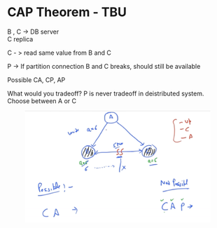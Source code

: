 # CAP Theorem - TBU

B , C -> DB server\
C replica

C - > read same value from B and C

P -> If partition connection B and C breaks, should still be available



Possible CA, CP, AP

What would you tradeoff? P is never tradeoff in deistributed system. Choose between A or C



<figure><img src="../../.gitbook/assets/image (1) (1) (1).png" alt="" width="563"><figcaption></figcaption></figure>
